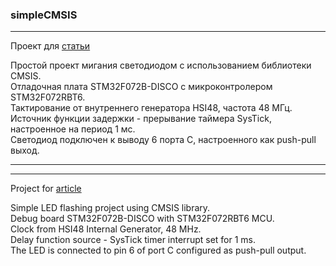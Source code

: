 ### simpleCMSIS  
***  
Проект для [статьи](https://habr.com/ru/post/481478/)

Простой проект мигания светодиодом с использованием библиотеки CMSIS.  
Отладочная плата STM32F072B-DISCO с микроконтролером STM32F072RBT6.  
Тактирование от внутреннего генератора HSI48, частота 48 МГц.  
Источник функции задержки - прерывание таймера SysTick, настроенное на период 1 мс.  
Светодиод подключен к выводу 6 порта С, настроенного как push-pull выход.  
***  
***  
Project for [article](https://habr.com/ru/post/481478/)  

Simple LED flashing project using CMSIS library.  
Debug board STM32F072B-DISCO with STM32F072RBT6 MCU.  
Clock from HSI48 Internal Generator, 48 MHz.  
Delay function source - SysTick timer interrupt set for 1 ms.  
The LED is connected to pin 6 of port C configured as push-pull output.  
